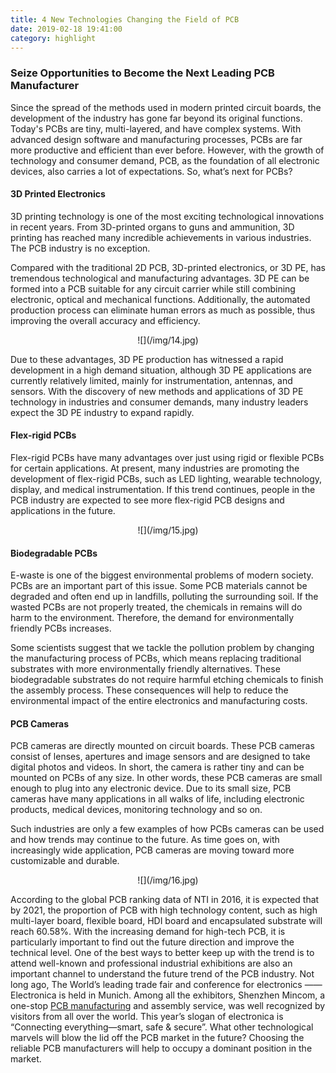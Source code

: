 ```yaml
---
title: 4 New Technologies Changing the Field of PCB
date: 2019-02-18 19:41:00
category: highlight
---
```


### Seize Opportunities to Become the Next Leading PCB Manufacturer

Since the spread of the methods used in modern printed circuit boards, the development of the industry has gone far beyond its original functions. Today's PCBs are tiny, multi-layered, and have complex systems. With advanced design software and manufacturing processes, PCBs are far more productive and efficient than ever before. However, with the growth of technology and consumer demand, PCB, as the foundation of all electronic devices, also carries a lot of expectations. So, what’s next for PCBs?

#### 3D Printed Electronics

3D printing technology is one of the most exciting technological innovations in recent years. From 3D-printed organs to guns and ammunition, 3D printing has reached many incredible achievements in various industries. The PCB industry is no exception.

Compared with the traditional 2D PCB, 3D-printed electronics, or 3D PE, has tremendous technological and manufacturing advantages. 3D PE can be formed into a PCB suitable for any circuit carrier while still combining electronic, optical and mechanical functions. Additionally, the automated production process can eliminate human errors as much as possible, thus improving the overall accuracy and efficiency.

<center>
![](/img/14.jpg)
  </center>

Due to these advantages, 3D PE production has witnessed a rapid development in a high demand situation, although 3D PE applications are currently relatively limited, mainly for instrumentation, antennas, and sensors. With the discovery of new methods and applications of 3D PE technology in industries and consumer demands, many industry leaders expect the 3D PE industry to expand rapidly.

<!-- more -->

#### Flex-rigid PCBs

Flex-rigid PCBs have many advantages over just using rigid or flexible PCBs for certain applications. At present, many industries are promoting the development of flex-rigid PCBs, such as LED lighting, wearable technology, display, and medical instrumentation. If this trend continues, people in the PCB industry are expected to see more flex-rigid PCB designs and applications in the future.

<center>
![](/img/15.jpg)
  </center>

#### Biodegradable PCBs

E-waste is one of the biggest environmental problems of modern society. PCBs are an important part of this issue. Some PCB materials cannot be degraded and often end up in landfills, polluting the surrounding soil. If the wasted PCBs are not properly treated, the chemicals in remains will do harm to the environment. Therefore, the demand for environmentally friendly PCBs increases.

Some scientists suggest that we tackle the pollution problem by changing the manufacturing process of PCBs, which means replacing traditional substrates with more environmentally friendly alternatives. These biodegradable substrates do not require harmful etching chemicals to finish the assembly process. These consequences will help to reduce the environmental impact of the entire electronics and manufacturing costs.

#### PCB Cameras

PCB cameras are directly mounted on circuit boards. These PCB cameras consist of lenses, apertures and image sensors and are designed to take digital photos and videos. In short, the camera is rather tiny and can be mounted on PCBs of any size. In other words, these PCB cameras are small enough to plug into any electronic device. Due to its small size, PCB cameras have many applications in all walks of life, including electronic products, medical devices, monitoring technology and so on.

Such industries are only a few examples of how PCBs cameras can be used and how trends may continue to the future. As time goes on, with increasingly wide application, PCB cameras are moving toward more customizable and durable.

<center>
![](/img/16.jpg)
  </center>

According to the global PCB ranking data of NTI in 2016, it is expected that by 2021, the proportion of PCB with high technology content, such as high multi-layer board, flexible board, HDI board and encapsulated substrate will reach 60.58%. With the increasing demand for high-tech PCB, it is particularly important to find out the future direction and improve the technical level. One of the best ways to better keep up with the trend is to attend well-known and professional industrial exhibitions are also an important channel to understand the future trend of the PCB industry. Not long ago, The World’s leading trade fair and conference for electronics —— Electronica is held in Munich. Among all the exhibitors, Shenzhen Mincom, a one-stop [PCB manufacturing](https://www.k-pcba.com/) and assembly service, was well recognized by visitors from all over the world. This year’s slogan of electronica is “Connecting everything—smart, safe & secure”. What other technological marvels will blow the lid off the PCB market in the future? Choosing the reliable PCB manufacturers will help to occupy a dominant position in the market.
